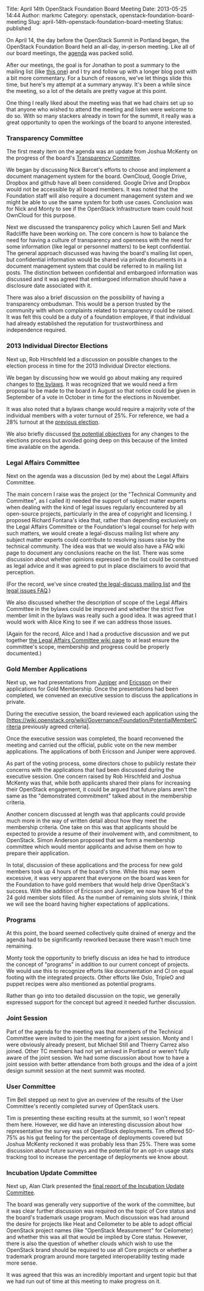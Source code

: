 Title: April 14th OpenStack Foundation Board Meeting
Date: 2013-05-25 14:44
Author: markmc
Category: openstack, openstack-foundation-board-meeting
Slug: april-14th-openstack-foundation-board-meeting
Status: published

On April 14, the day before the OpenStack Summit in Portland began, the
OpenStack Foundation Board held an all-day, in-person meeting. Like all
of our board meetings, the
[agenda](https://wiki.openstack.org/wiki/Governance/Foundation/14Apr2013BoardMeeting)
was packed solid.

After our meetings, the goal is for Jonathan to post a summary to the
mailing list (like [this
one](http://lists.openstack.org/pipermail/foundation/2013-February/001364.html))
and I try and follow up with a longer blog post with a bit more
commentary. For a bunch of reasons, we've let things slide this time,
but here's my attempt at a summary anyway. It's been a while since the
meeting, so a lot of the details are pretty vague at this point.

One thing I really liked about the meeting was that we had chairs set up
so that anyone who wished to attend the meeting and listen were welcome
to do so. With so many stackers already in town for the summit, it
really was a great opportunity to open the workings of the board to
anyone interested.

### Transparency Committee

The first meaty item on the agenda was an update from Joshua McKenty on
the progress of the board's [Transparency
Committee](http://lists.openstack.org/pipermail/foundation/2013-February/001362.html).

We began by discussing Nick Barcet's efforts to choose and implement a
document management system for the board. OwnCloud, Google Drive,
Dropbox and github have all been considered. Google Drive and Dropbox
would not be accessible by all board members. It was noted that the
Foundation staff will also require a document management system and we
might be able to use the same system for both use cases. Conclusion was
for Nick and Monty to see if the OpenStack Infrastructure team could
host OwnCloud for this purpose.

Next we discussed the transparency policy which Lauren Sell and Mark
Radcliffe have been working on. The core concern is how to balance the
need for having a culture of transparency and openness with the need for
some information (like legal or personnel matters) to be kept
confidential. The general approach discussed was having the board's
mailing list open, but confidential information would be shared via
private documents in a document management system that could be referred
to in mailing list posts. The distinction between confidential and
embargoed information was discussed and it was agreed that embargoed
information should have a disclosure date associated with it.

There was also a brief discussion on the possibility of having a
transparency ombudsman. This would be a person trusted by the community
with whom complaints related to transparency could be raised. It was
felt this could be a duty of a foundation employee, if that individual
had already established the reputation for trustworthiness and
independence required.

### 2013 Individual Director Elections

Next up, Rob Hirschfeld led a discussion on possible changes to the
election process in time for the 2013 Individual Director elections.

We began by discussing how we would go about making any required changes
to [the
bylaws](https://wiki.openstack.org/wiki/Governance/Foundation/Bylaws).
It was recognized that we would need a firm proposal to be made to the
board in August so that notice could be given in September of a vote in
October in time for the elections in November.

It was also noted that a bylaws change would require a majority vote of
the individual members with a voter turnout of 25%. For reference, we
had a 28% turnout at the [previous
election](https://www.bigpulse.com/pollresults?code=2888d7aPUFe5Euveb5kiYNGT).

We also briefly discussed [the potential
objectives](https://etherpad.openstack.org/2013-Individual-Elections)
for any changes to the elections process but avoided going deep on this
because of the limited time available on the agenda.

### Legal Affairs Committee

Next on the agenda was a discussion (led by me) about the Legal Affairs
Committee.

The main concern I raise was the project (or the "Technical Community
and Committee", as I called it) needed the support of subject matter
experts when dealing with the kind of legal issues regularly encountered
by all open-source projects, particularly in the area of copyright and
licensing. I proposed Richard Fontana's idea that, rather than depending
exclusively on the Legal Affairs Committee or the Foundation's legal
counsel for help with such matters, we would create a legal-discuss
mailing list where any subject matter experts could contribute to
resolving issues raise by the technical community. The idea was that we
would also have a FAQ wiki page to document any conclusions reache on
the list. There was some discussion about whether opinions expressed on
the list could be construed as legal advice and it was agreed to put in
place disclaimers to avoid that perception.

(For the record, we've since created [the legal-discuss mailing
list](http://lists.openstack.org/cgi-bin/mailman/listinfo/legal-discuss)
and [the legal issues
FAQ](https://wiki.openstack.org/wiki/LegalIssuesFAQ).)

We also discussed whether the description of scope of the Legal Affairs
Committee in the bylaws could be improved and whether the strict five
member limit in the bylaws was really such a good idea. It was agreed
that I would work with Alice King to see if we can address those issues.

(Again for the record, Alice and I had a productive discussion and we
put together [the Legal Affairs Committee wiki
page](https://wiki.openstack.org/wiki/Governance/Foundation/LegalAffairsCommittee)
to at least ensure the committee's scope, membership and progress could
be properly documented.)

### Gold Member Applications

Next up, we had presentations from
[Juniper](https://wiki.openstack.org/w/images/4/4a/JuniperGoldApplication.pdf)
and
[Ericsson](https://wiki.openstack.org/w/images/9/94/Ericsson_application_openstack.pdf)
on their applications for Gold Membership. Once the presentations had
been completed, we convened an executive session to discuss the
applications in private.

During the executive session, the board reviewed each application using
the
\[https://wiki.openstack.org/wiki/Governance/Foundation/PotentialMemberCriteria
previously agreed criteria\].

Once the executive session was completed, the board reconvened the
meeting and carried out the official, public vote on the new member
applications. The applications of both Ericsson and Juniper were
approved.

As part of the voting process, some directors chose to publicly restate
their concerns with the applications that had been discussed during the
executive session. One concern raised by Rob Hirschfeld and Joshua
McKenty was that, while both applicants shared their plans for
increasing their OpenStack engagement, it could be argued that future
plans aren't the same as the "demonstrated commitment" talked about in
the membership criteria.

Another concern discussed at length was that applicants could provide
much more in the way of written detail about how they meet the
membership criteria. One take on this was that applicants should be
expected to provide a resume of their involvement with, and commitment,
to OpenStack. Simon Anderson proposed that we form a membership
committee which would mentor applicants and advise them on how to
prepare their application.

In total, discussion of these applications and the process for new gold
members took up 4 hours of the board's time. While this may seem
excessive, it was very apparent that everyone on the board was keen for
the Foundation to have gold members that would help drive OpenStack's
success. With the addition of Ericsson and Juniper, we now have 16 of
the 24 gold member slots filled. As the number of remaining slots
shrink, I think we will see the board having higher expectations of
applications.

### Programs

At this point, the board seemed collectively quite drained of energy and
the agenda had to be significantly reworked because there wasn't much
time remaining.

Monty took the opportunity to briefly discuss an idea he had to
introduce the concept of "programs" in addition to our current concept
of projects. We would use this to recognize efforts like documentation
and CI on equal footing with the integrated projects. Other efforts like
Oslo, TripleO and puppet recipes were also mentioned as potential
programs.

Rather than go into too detailed discussion on the topic, we generally
expressed support for the concept but agreed it needed further
discussion.

### Joint Session

Part of the agenda for the meeting was that members of the Technical
Committee were invited to join the meeting for a joint session. Monty
and I were obviously already present, but Michael Still and Thierry
Carrez also joined. Other TC members had not yet arrived in Portland or
weren't fully aware of the joint session. We had some discussion about
how to have a joint session with better attendance from both groups and
the idea of a joint design summit session at the next summit was mooted.

### User Committee

Tim Bell stepped up next to give an overview of the results of the User
Committee's recently completed survey of OpenStack users.

Tim is presenting these exciting results at the summit, so I won't
repeat them here. However, we did have an interesting discussion about
how representative the survey was of OpenStack deployments. Tim offered
50-75% as his gut feeling for the percentage of deployments covered but
Joshua McKenty reckoned it was probably less than 25%. There was some
discussion about future surveys and the potential for an opt-in usage
stats tracking tool to increase the percentage of deployments we know
about.

### Incubation Update Committee

Next up, Alan Clark presented the [final report of the Incubation Update
Committee](https://wiki.openstack.org/wiki/Governance/Foundation/IncubationUpdate2013).

The board was generally very supportive of the work of the committee,
but it was clear further discussion was required on the topic of Core
status and the board's trademark usage program. Much discussion was had
around the desire for projects like Heat and Ceilometer to be able to
adopt official OpenStack project names (like "OpenStack Measurement" for
Ceilometer) and whether this was all that would be implied by Core
status. However, there is also the question of whether clouds which wish
to use the OpenStack brand should be required to use all Core projects
or whether a trademark program around more targeted interoperability
testing made more sense.

It was agreed that this was an incredibly important and urgent topic but
that we had run out of time at this meeting to make progress on it.
